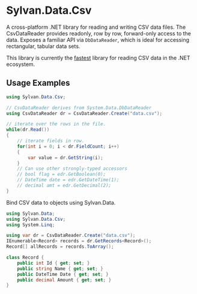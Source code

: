 ﻿# Sylvan.Data.Csv

A cross-platform .NET library for reading and writing CSV data files.
The CsvDataReader provides readonly, row by row, forward-only access to the data.
Exposes a familiar API via `DbDataReader`, which is ideal for accessing rectangular, tabular data sets.

This library is currently the [fastest](https://github.com/MarkPflug/Benchmarks/blob/main/docs/CsvReaderBenchmarks.md) 
library for reading CSV data in the .NET ecosystem.

## Usage Examples

```C#
using Sylvan.Data.Csv;

// CsvDataReader derives from System.Data.DbDataReader
using CsvDataReader dr = CsvDataReader.Create("data.csv");

// iterate over the rows in the file.
while(dr.Read())
{
	// iterate fields in row.
	for(int i = 0; i < dr.FieldCount; i++)
	{
		var value = dr.GetString(i);
	}
	// Can use other strongly-typed accessors
	// bool flag = edr.GetBoolean(0);
	// DateTime date = edr.GetDateTime(1);
	// decimal amt = edr.GetDecimal(2);
}
```

Bind CSV data to objects using Sylvan.Data.
```C#
using Sylvan.Data;
using Sylvan.Data.Csv;
using System.Linq;

using var dr = CsvDataReader.Create("data.csv");
IEnumerable<Record> records = dr.GetRecords<Record>();
Record[] allRecords = records.ToArray();

class Record {
	public int Id { get; set; }
	public string Name { get; set; }
	public DateTime Date { get; set; }
	public decimal Amount { get; set; }
}
```